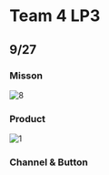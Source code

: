 # Team 4 LP3
## 9/27
### Misson

![8](https://user-images.githubusercontent.com/33916201/34049890-5d7714ae-e1fc-11e7-8cc7-0ff1ef8f9b47.png)
### Product

![1](https://user-images.githubusercontent.com/33916201/34049929-7aae47d6-e1fc-11e7-9c50-1369068ec6d9.jpg)
### Channel & Button



